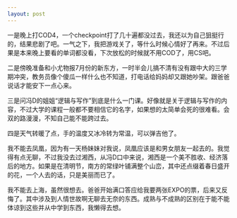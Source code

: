 ```yaml
---
layout: post
---
```

一是晚上打COD4，一个checkpoint打了几十遍都没过去，我还以为自己狙挺行的，结果悲剧了吧。一气之下，我把游戏关了，等什么时候心情好了再来。不过后果是本来晚上要看的单词都没看，下次放松的时候就不用COD了，用CS吧。

二是傍晚准备和小尤物报7月份的新东方，一时半会儿搞不清有没有跟中大的三学期冲突，教务员像个傻瓜一样什么也不知道，打电话给妈妈却又跟她吵架。跟爸爸说话才能安下一点心来。

三是问冯D的姐姐“逻辑与写作”到底是什么一门课。好像就是关于逻辑与写作的内容，不过大学的课程一般都不要相信它的名字，如果想的太简单会死的很难看。会双的路漫漫，不知自己能不能跨过去。

四是天气转暖了点，手的温度又冰冷转为常温，可以弹吉他了。

我不能去凤凰，因为有一天杨妹妹对我说，凤凰应该是和男女朋友一起去的。我觉得有点无聊，不过我没去过湘西，从冯D口中来说，湘西是一个美不胜收、经济落后的地方。如果是在清明节，南方的常绿叶铺满整个山峦，其中还点缀着春日盛开的花，一个人去的话，只是美丽而已了。

我不能去上海，虽然很想去。爸爸开始满口答应给我要两张EXPO的票，后来又反悔了。其中涉及到人情世故啊无聊去无奈的东西。成熟与不成熟的区别在于能不能体谅到这些并从中学到东西，我懒得去想。